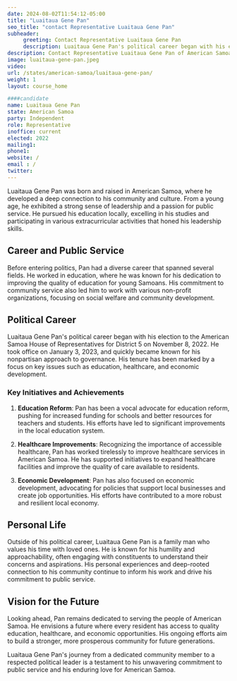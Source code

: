 ```yaml
---
date: 2024-08-02T11:54:12-05:00
title: "Luaitaua Gene Pan"
seo_title: "contact Representative Luaitaua Gene Pan"
subheader:
     greeting: Contact Representative Luaitaua Gene Pan
     description: Luaitaua Gene Pan's political career began with his election to the American Samoa House of Representatives for District 5 on November 8, 2022.
description: Contact Representative Luaitaua Gene Pan of American Samoa. Contact information for Luaitaua Gene Pan includes email address, phone number, and mailing address.
image: luaitaua-gene-pan.jpeg
video:
url: /states/american-samoa/luaitaua-gene-pan/
weight: 1
layout: course_home

####candidate
name: Luaitaua Gene Pan
state: American Samoa
party: Independent
role: Representative
inoffice: current
elected: 2022
mailing1: 
phone1: 
website: /
email : /
twitter: 
---
```

Luaitaua Gene Pan was born and raised in American Samoa, where he developed a deep connection to his community and culture. From a young age, he exhibited a strong sense of leadership and a passion for public service. He pursued his education locally, excelling in his studies and participating in various extracurricular activities that honed his leadership skills.

## Career and Public Service

Before entering politics, Pan had a diverse career that spanned several fields. He worked in education, where he was known for his dedication to improving the quality of education for young Samoans. His commitment to community service also led him to work with various non-profit organizations, focusing on social welfare and community development.

## Political Career

Luaitaua Gene Pan's political career began with his election to the American Samoa House of Representatives for District 5 on November 8, 2022. He took office on January 3, 2023, and quickly became known for his nonpartisan approach to governance. His tenure has been marked by a focus on key issues such as education, healthcare, and economic development.

### Key Initiatives and Achievements

1. **Education Reform**: Pan has been a vocal advocate for education reform, pushing for increased funding for schools and better resources for teachers and students. His efforts have led to significant improvements in the local education system.
   
2. **Healthcare Improvements**: Recognizing the importance of accessible healthcare, Pan has worked tirelessly to improve healthcare services in American Samoa. He has supported initiatives to expand healthcare facilities and improve the quality of care available to residents.

3. **Economic Development**: Pan has also focused on economic development, advocating for policies that support local businesses and create job opportunities. His efforts have contributed to a more robust and resilient local economy.

## Personal Life

Outside of his political career, Luaitaua Gene Pan is a family man who values his time with loved ones. He is known for his humility and approachability, often engaging with constituents to understand their concerns and aspirations. His personal experiences and deep-rooted connection to his community continue to inform his work and drive his commitment to public service.

## Vision for the Future

Looking ahead, Pan remains dedicated to serving the people of American Samoa. He envisions a future where every resident has access to quality education, healthcare, and economic opportunities. His ongoing efforts aim to build a stronger, more prosperous community for future generations.

Luaitaua Gene Pan's journey from a dedicated community member to a respected political leader is a testament to his unwavering commitment to public service and his enduring love for American Samoa.

